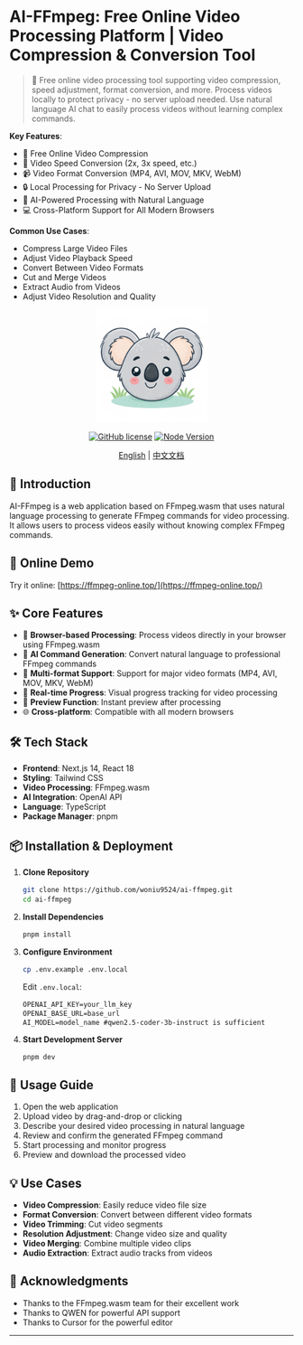 # AI-FFmpeg: Free Online Video Processing Platform | Video Compression & Conversion Tool

> 🎥 Free online video processing tool supporting video compression, speed adjustment, format conversion, and more. Process videos locally to protect privacy - no server upload needed. Use natural language AI chat to easily process videos without learning complex commands.

**Key Features**: 
- 🚀 Free Online Video Compression
- 🔄 Video Speed Conversion (2x, 3x speed, etc.)
- 📹 Video Format Conversion (MP4, AVI, MOV, MKV, WebM)
- 🔒 Local Processing for Privacy - No Server Upload
- 🤖 AI-Powered Processing with Natural Language
- 💻 Cross-Platform Support for All Modern Browsers

**Common Use Cases**:
- Compress Large Video Files
- Adjust Video Playback Speed
- Convert Between Video Formats
- Cut and Merge Videos
- Extract Audio from Videos
- Adjust Video Resolution and Quality

<p align="center">
  <img src="public/logo.png" alt="AI-FFmpeg Logo" width="200"/>
</p>

<div align="center">

[![GitHub license](https://img.shields.io/github/license/your-username/ai-ffmpeg)](https://github.com/your-username/ai-ffmpeg/blob/main/LICENSE)
[![Node Version](https://img.shields.io/badge/node-%3E%3D18-brightgreen)](https://nodejs.org)

[English](README.md) | [中文文档](doc/README-zh.md)

</div>

## 🚀 Introduction

AI-FFmpeg is a web application based on FFmpeg.wasm that uses natural language processing to generate FFmpeg commands for video processing. It allows users to process videos easily without knowing complex FFmpeg commands.

## 🚀 Online Demo

Try it online: [https://ffmpeg-online.top/](https://ffmpeg-online.top/)

## ✨ Core Features

- 🎥 **Browser-based Processing**: Process videos directly in your browser using FFmpeg.wasm
- 🤖 **AI Command Generation**: Convert natural language to professional FFmpeg commands
- 📁 **Multi-format Support**: Support for major video formats (MP4, AVI, MOV, MKV, WebM)
- 🔄 **Real-time Progress**: Visual progress tracking for video processing
- 👀 **Preview Function**: Instant preview after processing
- 🌐 **Cross-platform**: Compatible with all modern browsers

## 🛠️ Tech Stack

- **Frontend**: Next.js 14, React 18
- **Styling**: Tailwind CSS
- **Video Processing**: FFmpeg.wasm
- **AI Integration**: OpenAI API
- **Language**: TypeScript
- **Package Manager**: pnpm

## 📦 Installation & Deployment

1. **Clone Repository**
   ```bash
   git clone https://github.com/woniu9524/ai-ffmpeg.git
   cd ai-ffmpeg
   ```

2. **Install Dependencies**
   ```bash
   pnpm install
   ```

3. **Configure Environment**
   ```bash
   cp .env.example .env.local
   ```
   Edit `.env.local`:
   ```
   OPENAI_API_KEY=your_llm_key
   OPENAI_BASE_URL=base_url
   AI_MODEL=model_name #qwen2.5-coder-3b-instruct is sufficient
   ```

4. **Start Development Server**
   ```bash
   pnpm dev
   ```

## 🎯 Usage Guide

1. Open the web application
2. Upload video by drag-and-drop or clicking
3. Describe your desired video processing in natural language
4. Review and confirm the generated FFmpeg command
5. Start processing and monitor progress
6. Preview and download the processed video

## 💡 Use Cases

- **Video Compression**: Easily reduce video file size
- **Format Conversion**: Convert between different video formats
- **Video Trimming**: Cut video segments
- **Resolution Adjustment**: Change video size and quality
- **Video Merging**: Combine multiple video clips
- **Audio Extraction**: Extract audio tracks from videos

## 🙏 Acknowledgments

- Thanks to the FFmpeg.wasm team for their excellent work
- Thanks to QWEN for powerful API support
- Thanks to Cursor for the powerful editor

---
